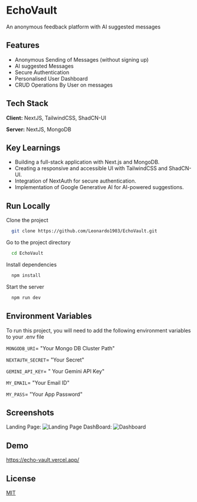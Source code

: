 # EchoVault

An anonymous feedback platform with AI suggested messages


## Features

- Anonymous Sending of Messages (without signing up)
- AI suggested Messages
- Secure Authentication
- Personalised User Dashboard
- CRUD Operations By User on messages 


## Tech Stack

**Client:** NextJS, TailwindCSS, ShadCN-UI

**Server:** NextJS, MongoDB 


## Key Learnings

- Building a full-stack application with Next.js and MongoDB.
- Creating a responsive and accessible UI with TailwindCSS and ShadCN-UI.
- Integration of NextAuth for secure authentication.
- Implementation of Google Generative AI for AI-powered suggestions.


## Run Locally

Clone the project

```bash
  git clone https://github.com/Leonardo1903/EchoVault.git
```

Go to the project directory

```bash
  cd EchoVault
```

Install dependencies

```bash
  npm install
```

Start the server

```bash
  npm run dev
```


## Environment Variables

To run this project, you will need to add the following environment variables to your .env file

`MONGODB_URI`= "Your Mongo DB Cluster Path"

`NEXTAUTH_SECRET`= "Your Secret"

`GEMINI_API_KEY`= " Your Gemini API Key" 

`MY_EMAIL`= "Your Email ID"

`MY_PASS`= "Your App Password"
## Screenshots

Landing Page:
![Landing Page](https://github.com/user-attachments/assets/b614e849-f420-46fd-92c7-797d5af78622)
DashBoard:
![Dashboard](https://github.com/user-attachments/assets/6297f336-dd5c-4dd6-a21a-47199a18f1c0)


## Demo

https://echo-vault.vercel.app/


## License

[MIT](https://choosealicense.com/licenses/mit/)

